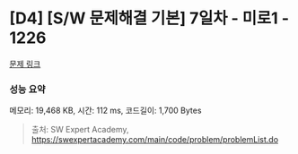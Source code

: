 # [D4] [S/W 문제해결 기본] 7일차 - 미로1 - 1226 

[문제 링크](https://swexpertacademy.com/main/code/problem/problemDetail.do?contestProbId=AV14vXUqAGMCFAYD) 

### 성능 요약

메모리: 19,468 KB, 시간: 112 ms, 코드길이: 1,700 Bytes



> 출처: SW Expert Academy, https://swexpertacademy.com/main/code/problem/problemList.do